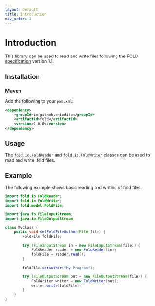 ```yaml
---
layout: default
title: Introduction
nav_order: 1
---
```


# Introduction

This library can be used to read and write files following the [FOLD specification](https://github.com/edemaine/fold/blob/main/doc/spec.md) version 1.1.

## Installation

### Maven

Add the following to your `pom.xml`:

```xml
<dependency>
    <groupId>io.github.oriedita</groupId>
    <artifactId>fold</artifactId>
    <version>1.0.0</version>
</dependency>
```

## Usage

The [`fold.io.FoldReader`](./apidocs/fold/io/FoldReader.html) and [`fold.io.FoldWriter`](./apidocs/fold/io/FoldWriter.html) classes can be used to read and write .fold files.

## Example

The following example shows basic reading and writing of fold files.

```java
import fold.io.FoldReader;
import fold.io.FoldWriter;
import fold.model.FoldFile;

import java.io.FileInputStream;
import java.io.FileOutputStream;

class MyClass {
    public void setFoldFileAuthor(File file) {
        FoldFile foldFile;

        try (FileInputStream in = new FileInputStream(file)) {
            FoldReader reader = new FoldReader(in);
            foldFile = reader.read();
        }

        foldFile.setAuthor("My Program");

        try (FileOutputStream out = new FileOutputStream(file)) {
            FoldWriter writer = new FoldWriter(out);
            writer.write(foldFile);
        }
    }
}
```
